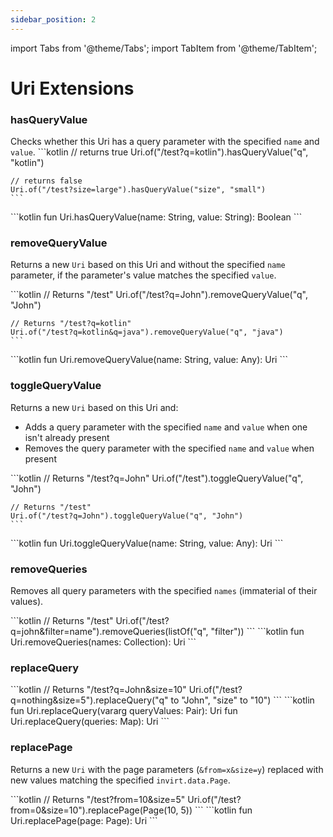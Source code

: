 ```yaml
---
sidebar_position: 2
---
```


import Tabs from '@theme/Tabs';
import TabItem from '@theme/TabItem';

# Uri Extensions

### hasQueryValue
Checks whether this Uri has a query parameter with the specified `name` and `value`.
<Tabs>
  <TabItem value="example" label="Example" default>
    ```kotlin
    // returns true
    Uri.of("/test?q=kotlin").hasQueryValue("q", "kotlin")

    // returns false
    Uri.of("/test?size=large").hasQueryValue("size", "small")
    ```
  </TabItem>
  <TabItem value="declaration" label="Declaration">
    ```kotlin
    fun Uri.hasQueryValue(name: String, value: String): Boolean
    ```
  </TabItem>
</Tabs>


### removeQueryValue
Returns a new `Uri` based on this Uri and without the specified `name` parameter, if the parameter's value matches
the specified `value`.

<Tabs>
  <TabItem value="example" label="Example" default>
    ```kotlin
    // Returns "/test"
    Uri.of("/test?q=John").removeQueryValue("q", "John")

    // Returns "/test?q=kotlin"
    Uri.of("/test?q=kotlin&q=java").removeQueryValue("q", "java")
    ```
  </TabItem>
  <TabItem value="declaration" label="Declaration">
    ```kotlin
    fun Uri.removeQueryValue(name: String, value: Any): Uri
    ```
  </TabItem>
</Tabs>


### toggleQueryValue
Returns a new `Uri` based on this Uri and:
 * Adds a query parameter with the specified `name` and `value` when one isn't already present
 * Removes the query parameter with the specified `name` and `value` when present

<Tabs>
  <TabItem value="example" label="Example" default>
    ```kotlin
    // Returns "/test?q=John"
    Uri.of("/test").toggleQueryValue("q", "John")

    // Returns "/test"
    Uri.of("/test?q=John").toggleQueryValue("q", "John")
    ```
  </TabItem>
  <TabItem value="declaration" label="Declaration">
    ```kotlin
    fun Uri.toggleQueryValue(name: String, value: Any): Uri
    ```
  </TabItem>
</Tabs>

### removeQueries
Removes all query parameters with the specified `names` (immaterial of their values).

<Tabs>
  <TabItem value="example" label="Example" default>
    ```kotlin
    // Returns "/test"
    Uri.of("/test?q=john&filter=name").removeQueries(listOf("q", "filter"))
    ```
  </TabItem>
  <TabItem value="declaration" label="Declaration">
    ```kotlin
    fun Uri.removeQueries(names: Collection<String>): Uri
    ```
  </TabItem>
</Tabs>


### replaceQuery
<Tabs>
  <TabItem value="example" label="Example" default>
    ```kotlin
    // Returns "/test?q=John&size=10"
    Uri.of("/test?q=nothing&size=5").replaceQuery("q" to "John", "size" to "10")
    ```
  </TabItem>
  <TabItem value="declaration" label="Declaration">
    ```kotlin
    fun Uri.replaceQuery(vararg queryValues: Pair<String, Any>): Uri
    fun Uri.replaceQuery(queries: Map<String, Any>): Uri
    ```
  </TabItem>
</Tabs>


### replacePage
Returns a new `Uri` with the page parameters (`&from=x&size=y`) replaced with new values matching
the specified `invirt.data.Page`.

<Tabs>
  <TabItem value="example" label="Example" default>
    ```kotlin
    // Returns "/test?from=10&size=5"
    Uri.of("/test?from=0&size=10").replacePage(Page(10, 5))
    ```
  </TabItem>
  <TabItem value="declaration" label="Declaration">
    ```kotlin
    fun Uri.replacePage(page: Page): Uri
    ```
  </TabItem>
</Tabs>

